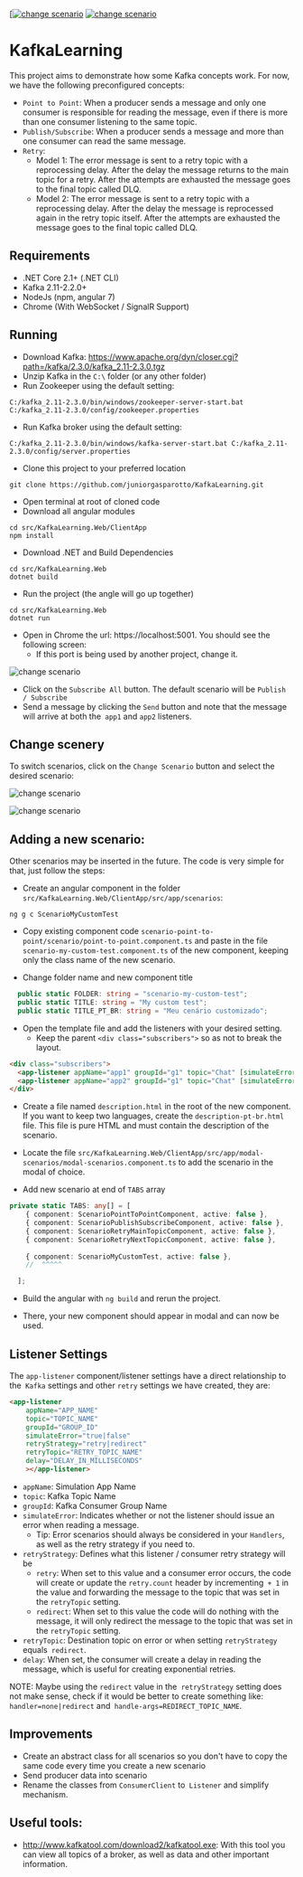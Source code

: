 <a href="https://github.com/juniorgasparotto/KafkaLearning" rel="some text">[![change scenario](./assets/en-us.png)</a>
<a href="https://github.com/juniorgasparotto/KafkaLearning/blob/master/README-PT-BR.md" rel="some text">![change scenario](./assets/pt-br.png)</a>

# KafkaLearning

This project aims to demonstrate how some Kafka concepts work. For now, we have the following preconfigured concepts:

* `Point to Point`: When a producer sends a message and only one consumer is responsible for reading the message, even if there is more than one consumer listening to the same topic.
* `Publish/Subscribe`: When a producer sends a message and more than one consumer can read the same message.
* `Retry`:
    * Model 1: The error message is sent to a retry topic with a reprocessing delay. After the delay the message returns to the main topic for a retry. After the attempts are exhausted the message goes to the final topic called DLQ.
    * Model 2: The error message is sent to a retry topic with a reprocessing delay. After the delay the message is reprocessed again in the retry topic itself. After the attempts are exhausted the message goes to the final topic called DLQ.

## Requirements

* .NET Core 2.1+ (.NET CLI)
* Kafka 2.11-2.2.0+
* NodeJs (npm, angular 7)
* Chrome (With WebSocket / SignalR Support)

## Running

* Download Kafka: https://www.apache.org/dyn/closer.cgi?path=/kafka/2.3.0/kafka_2.11-2.3.0.tgz
* Unzip Kafka in the `C:\` folder (or any other folder)
* Run Zookeeper using the default setting:

```
C:/kafka_2.11-2.3.0/bin/windows/zookeeper-server-start.bat C:/kafka_2.11-2.3.0/config/zookeeper.properties
```

* Run Kafka broker using the default setting:

```
C:/kafka_2.11-2.3.0/bin/windows/kafka-server-start.bat C:/kafka_2.11-2.3.0/config/server.properties
```

* Clone this project to your preferred location

```
git clone https://github.com/juniorgasparotto/KafkaLearning.git
```

* Open terminal at root of cloned code
* Download all angular modules

```
cd src/KafkaLearning.Web/ClientApp
npm install
```

* Download .NET and Build Dependencies

```
cd src/KafkaLearning.Web
dotnet build
```

* Run the project (the angle will go up together)

```
cd src/KafkaLearning.Web
dotnet run
```

* Open in Chrome the url: https://localhost:5001. You should see the following screen:
    * If this port is being used by another project, change it.

![change scenario](./assets/screen.PNG)

* Click on the `Subscribe All` button. The default scenario will be `Publish / Subscribe`
* Send a message by clicking the `Send` button and note that the message will arrive at both the` app1` and `app2` listeners.

## Change scenery

To switch scenarios, click on the `Change Scenario` button and select the desired scenario:

![change scenario](./assets/btn-change-scenario.PNG)

![change scenario](./assets/modal-change-scenario.PNG)

## Adding a new scenario:

Other scenarios may be inserted in the future. The code is very simple for that, just follow the steps:

* Create an angular component in the folder `src/KafkaLearning.Web/ClientApp/src/app/scenarios`: 

```
ng g c ScenarioMyCustomTest
```

* Copy existing component code `scenario-point-to-point/scenario/point-to-point.component.ts` and paste in the file `scenario-my-custom-test.component.ts` of the new component, keeping only the class name of the new scenario.

* Change folder name and new component title

```typescript
  public static FOLDER: string = "scenario-my-custom-test";
  public static TITLE: string = "My custom test";
  public static TITLE_PT_BR: string = "Meu cenário customizado";
```

* Open the template file and add the listeners with your desired setting.
    * Keep the parent `<div class="subscribers">` so as not to break the layout.

```html
<div class="subscribers">
  <app-listener appName="app1" groupId="g1" topic="Chat" [simulateError]="false"></app-listener>
  <app-listener appName="app2" groupId="g1" topic="Chat" [simulateError]="false"></app-listener>
</div>
```

* Create a file named `description.html` in the root of the new component. If you want to keep two languages, create the `description-pt-br.html` file. This file is pure HTML and must contain the description of the scenario.

* Locate the file `src/KafkaLearning.Web/ClientApp/src/app/modal-scenarios/modal-scenarios.component.ts` to add the scenario in the modal of choice.

* Add new scenario at end of `TABS` array

```typescript
private static TABS: any[] = [
    { component: ScenarioPointToPointComponent, active: false },
    { component: ScenarioPublishSubscribeComponent, active: false },
    { component: ScenarioRetryMainTopicComponent, active: false },
    { component: ScenarioRetryNextTopicComponent, active: false },
    
    { component: ScenarioMyCustomTest, active: false },
    //  ^^^^^

  ];
```

* Build the angular with `ng build` and rerun the project.

* There, your new component should appear in modal and can now be used.

## Listener Settings

The `app-listener` component/listener settings have a direct relationship to the` Kafka` settings and other `retry` settings we have created, they are:

```html
<app-listener 
    appName="APP_NAME" 
    topic="TOPIC_NAME" 
    groupId="GROUP_ID" 
    simulateError="true|false"
    retryStrategy="retry|redirect" 
    retryTopic="RETRY_TOPIC_NAME" 
    delay="DELAY_IN_MILLISECONDS" 
    ></app-listener>
```

* `appName`: Simulation App Name
* `topic`: Kafka Topic Name
* `groupId`: Kafka Consumer Group Name
* `simulateError`: Indicates whether or not the listener should issue an error when reading a message.
    * Tip: Error scenarios should always be considered in your `Handlers`, as well as the retry strategy if you need to.
* `retryStrategy`: Defines what this listener / consumer retry strategy will be
    * `retry`: When set to this value and a consumer error occurs, the code will create or update the `retry.count` header by incrementing` + 1` in the value and forwarding the message to the topic that was set in the `retryTopic` setting.
    * `redirect`: When set to this value the code will do nothing with the message, it will only redirect the message to the topic that was set in the `retryTopic` setting.
* `retryTopic`: Destination topic on error or when setting `retryStrategy` equals` redirect`.
* `delay`: When set, the consumer will create a delay in reading the message, which is useful for creating exponential retries.

NOTE: Maybe using the `redirect` value in the` retryStrategy` setting does not make sense, check if it would be better to create something like: `handler=none|redirect` and` handle-args=REDIRECT_TOPIC_NAME`.

## Improvements

* Create an abstract class for all scenarios so you don't have to copy the same code every time you create a new scenario
* Send producer data into scenario
* Rename the classes from `ConsumerClient` to` Listener` and simplify mechanism.

## Useful tools:

* http://www.kafkatool.com/download2/kafkatool.exe: With this tool you can view all topics of a broker, as well as data and other important information.